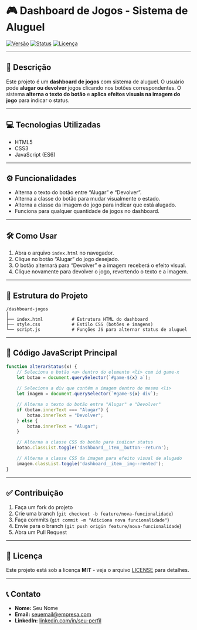 # 🎮 Dashboard de Jogos - Sistema de Aluguel

[![Versão](https://img.shields.io/badge/version-1.0.0-blue)]()
[![Status](https://img.shields.io/badge/status-em%20desenvolvimento-orange)]()
[![Licença](https://img.shields.io/badge/licença-MIT-green)]()

---

## 📝 Descrição

Este projeto é um **dashboard de jogos** com sistema de aluguel.
O usuário pode **alugar ou devolver** jogos clicando nos botões correspondentes.
O sistema **alterna o texto do botão** e **aplica efeitos visuais na imagem do jogo** para indicar o status.

---

## 💻 Tecnologias Utilizadas

* HTML5
* CSS3
* JavaScript (ES6)

---

## ⚙️ Funcionalidades

* Alterna o texto do botão entre “Alugar” e “Devolver”.
* Alterna a classe do botão para mudar visualmente o estado.
* Alterna a classe da imagem do jogo para indicar que está alugado.
* Funciona para qualquer quantidade de jogos no dashboard.

---

## 🛠️ Como Usar

1. Abra o arquivo `index.html` no navegador.
2. Clique no botão “Alugar” do jogo desejado.
3. O botão alternará para “Devolver” e a imagem receberá o efeito visual.
4. Clique novamente para devolver o jogo, revertendo o texto e a imagem.

---

## 📌 Estrutura do Projeto

```
/dashboard-jogos
│
├── index.html           # Estrutura HTML do dashboard
├── style.css            # Estilo CSS (botões e imagens)
└── script.js            # Funções JS para alternar status de aluguel
```

---

## 🔧 Código JavaScript Principal

```javascript
function alterarStatus(x) {
    // Seleciona o botão <a> dentro do elemento <li> com id game-x
    let botao = document.querySelector(`#game-${x} a`);
    
    // Seleciona a div que contém a imagem dentro do mesmo <li>
    let imagem = document.querySelector(`#game-${x} div`);

    // Alterna o texto do botão entre "Alugar" e "Devolver"
    if (botao.innerText === "Alugar") {
        botao.innerText = "Devolver";
    } else {
        botao.innerText = "Alugar";
    }

    // Alterna a classe CSS do botão para indicar status
    botao.classList.toggle('dashboard__item__button--return');

    // Alterna a classe CSS da imagem para efeito visual de alugado
    imagem.classList.toggle('dashboard__item__img--rented');
}
```

---

## ✅ Contribuição

1. Faça um fork do projeto
2. Crie uma branch (`git checkout -b feature/nova-funcionalidade`)
3. Faça commits (`git commit -m "Adiciona nova funcionalidade"`)
4. Envie para o branch (`git push origin feature/nova-funcionalidade`)
5. Abra um Pull Request

---

## 📄 Licença

Este projeto está sob a licença **MIT** - veja o arquivo [LICENSE](LICENSE) para detalhes.

---

## 📞 Contato

* **Nome:** Seu Nome
* **Email:** [seuemail@empresa.com](mailto:seuemail@empresa.com)
* **LinkedIn:** [linkedin.com/in/seu-perfil](https://linkedin.com/in/seu-perfil)
